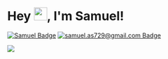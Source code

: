 <h1>Hey <img src="https://raw.githubusercontent.com/kaueMarques/kaueMarques/master/hi.gif" width="30px">, I'm Samuel!</h1>

[![Samuel Badge](https://img.shields.io/badge/-LinkedIn-blue?style=flat-square&logo=Linkedin&logoColor=white&link=https://www.linkedin.com/in/samuelastech/)](https://www.linkedin.com/in/samuelastech/)
[![samuel.as729@gmail.com Badge](https://img.shields.io/badge/-Gmail-c14438?style=flat-square&logo=Gmail&logoColor=white&link=mailto:samuel.as729@gmail.com)](mailto:samuel.as729@gmail.com)

<img src="https://github-readme-stats.vercel.app/api/top-langs/?username=samuelastech&layout=compact&bg_color=ffffff&text_color=333333">
<br/>
